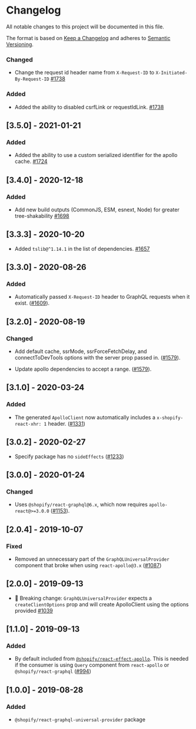 # Changelog

All notable changes to this project will be documented in this file.

The format is based on [Keep a Changelog](http://keepachangelog.com/en/1.0.0/)
and adheres to [Semantic Versioning](http://semver.org/spec/v2.0.0.html).

<!-- ## [Unreleased] -->

### Changed

- Change the request id header name from `X-Request-ID` to `X-Initiated-By-Request-ID` [#1738](https://github.com/Shopify/quilt/pull/1738)

### Added

- Added the ability to disabled csrfLink or requestIdLink. [#1738](https://github.com/Shopify/quilt/pull/1738)

## [3.5.0] - 2021-01-21

### Added

- Added the ability to use a custom serialized identifier for the apollo cache. [#1724](https://github.com/Shopify/quilt/pull/1724)

## [3.4.0] - 2020-12-18

### Added

- Add new build outputs (CommonJS, ESM, esnext, Node) for greater tree-shakability [#1698](https://github.com/Shopify/quilt/pull/1698)

## [3.3.3] - 2020-10-20

- Added `tslib@^1.14.1` in the list of dependencies. [#1657](https://github.com/Shopify/quilt/pull/1657)

## [3.3.0] - 2020-08-26

### Added

- Automatically passed `X-Request-ID` header to GraphQL requests when it exist. ([#1609](https://github.com/Shopify/quilt/pull/1609)).

## [3.2.0] - 2020-08-19

### Changed

- Add default cache, ssrMode, ssrForceFetchDelay, and connectToDevTools options with the server prop passed in. ([#1579](https://github.com/Shopify/quilt/pull/1579)).

- Update apollo dependencies to accept a range. ([#1579](https://github.com/Shopify/quilt/pull/1579)).

## [3.1.0] - 2020-03-24

### Added

- The generated `ApolloClient` now automatically includes a `x-shopify-react-xhr: 1` header. ([#1331](https://github.com/Shopify/quilt/pull/1331))

## [3.0.2] - 2020-02-27

- Specify package has no `sideEffects` ([#1233](https://github.com/Shopify/quilt/pull/1233))

## [3.0.0] - 2020-01-24

### Changed

- Uses `@shopify/react-graphql@6.x`, which now requires `apollo-react@>=3.0.0` ([#1153](https://github.com/Shopify/quilt/pull/1153)).

## [2.0.4] - 2019-10-07

### Fixed

- Removed an unnecessary part of the `GraphQLUniversalProvider` component that broke when using `react-apollo@3.x` ([#1087](https://github.com/Shopify/quilt/pull/1087))

## [2.0.0] - 2019-09-13

- 🛑 Breaking change: `GraphQLUniversalProvider` expects a `createClientOptions` prop and will create ApolloClient using the options provided [#1039](https://github.com/Shopify/quilt/pull/1039)

## [1.1.0] - 2019-09-13

### Added

- By default included <ApolloBridge /> from [`@shopify/react-effect-apollo`](../react-effect-apollo). This is needed if the consumer is using `Query` component from `react-apollo` or `@shopify/react-graphql` ([#994](https://github.com/Shopify/quilt/pull/994))

## [1.0.0] - 2019-08-28

### Added

- `@shopify/react-graphql-universal-provider` package
